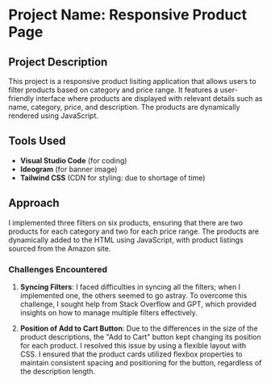 # Project Name: Responsive Product Page

## Project Description
This project is a responsive product lisiting application that allows users to filter products based on category and price range. It features a user-friendly interface where products are displayed with relevant details such as name, category, price, and description. The products are dynamically rendered using JavaScript.

## Tools Used
- **Visual Studio Code** (for coding)
- **Ideogram** (for banner image)
- **Tailwind CSS** (CDN for styling: due to shortage of time) 

## Approach
I implemented three filters on six products, ensuring that there are two products for each category and two for each price range. The products are dynamically added to the HTML using JavaScript, with product listings sourced from the Amazon site.

### Challenges Encountered
1. **Syncing Filters**: I faced difficulties in syncing all the filters; when I implemented one, the others seemed to go astray. To overcome this challenge, I sought help from Stack Overflow and GPT, which provided insights on how to manage multiple filters effectively.

2. **Position of Add to Cart Button**: Due to the differences in the size of the product descriptions, the "Add to Cart" button kept changing its position for each product. I resolved this issue by using a flexible layout with CSS. I ensured that the product cards utilized flexbox properties to maintain consistent spacing and positioning for the button, regardless of the description length.

